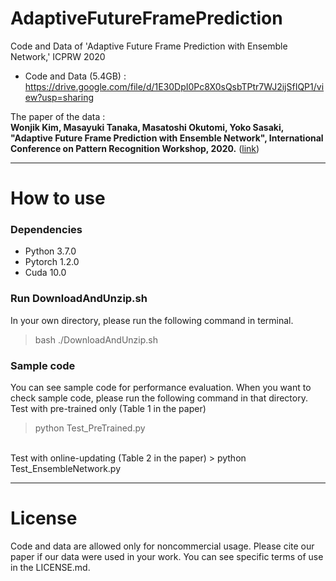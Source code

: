 # AdaptiveFutureFramePrediction
Code and Data of 'Adaptive Future Frame Prediction with Ensemble Network,' ICPRW 2020

* Code and Data (5.4GB) : https://drive.google.com/file/d/1E30DpI0Pc8X0sQsbTPtr7WJ2ijSfIQP1/view?usp=sharing
  
The paper of the data :  
 **Wonjik Kim, Masayuki Tanaka, Masatoshi Okutomi, Yoko Sasaki, "Adaptive Future Frame Prediction with Ensemble Network", International Conference on Pattern Recognition Workshop, 2020.** ([link](https://arxiv.org/abs/2011.06788))

---
# How to use
### Dependencies
* Python 3.7.0
* Pytorch 1.2.0
* Cuda 10.0

### Run DownloadAndUnzip.sh
In your own directory, please run the following command in terminal.
<br>
> bash ./DownloadAndUnzip.sh 

### Sample code
You can see sample code for performance evaluation. When you want to check sample code, please run the following command in that directory.
<br>
Test with pre-trained only (Table 1 in the paper)
> python Test_PreTrained.py
<br>
Test with online-updating (Table 2 in the paper)
> python Test_EnsembleNetwork.py

---
# License
Code and data are allowed only for noncommercial usage. Please cite our paper if our data were used in your work.
You can see specific terms of use in the LICENSE.md.
